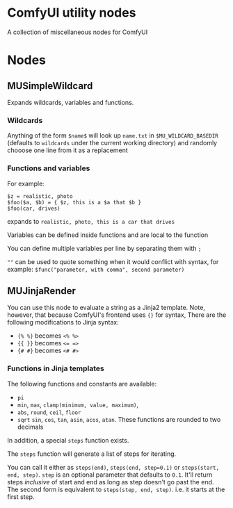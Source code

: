 # ComfyUI utility nodes

A collection of miscellaneous nodes for ComfyUI

# Nodes

## MUSimpleWildcard

Expands wildcards, variables and functions.

### Wildcards

Anything of the form `$name$` will look up `name.txt` in `$MU_WILDCARD_BASEDIR` (defaults to `wildcards` under the current working directory) and randomly chooose one line from it as a replacement

### Functions and variables
For example:
```
$z = realistic, photo
$foo($a, $b) = { $z, this is a $a that $b }
$foo(car, drives)
```
expands to `realistic, photo, this is a car that drives`

Variables can be defined inside functions and are local to the function

You can define multiple variables per line by separating them with `;`

`""` can be used to quote something when it would conflict with syntax, for example: `$func("parameter, with comma", second parameter)`

## MUJinjaRender
You can use this node to evaluate a string as a Jinja2 template. Note, however, that because ComfyUI's frontend uses `{}` for syntax, There are the following modifications to Jinja syntax:

- `{% %}` becomes `<% %>`
- `{{ }}` becomes `<= =>`
- `{# #}` becomes `<# #>`

### Functions in Jinja templates

The following functions and constants are available:

- `pi`
- `min`, `max`, `clamp(minimum, value, maximum)`,
- `abs`, `round`, `ceil`, `floor`
- `sqrt` `sin`, `cos`, `tan`, `asin`, `acos`, `atan`. These functions are rounded to two decimals


In addition, a special `steps` function exists.

The `steps` function will generate a list of steps for iterating. 

You can call it either as `steps(end)`, `steps(end, step=0.1)` or `steps(start, end, step)`. `step` is an optional parameter that defaults to `0.1`. It'll return steps *inclusive* of start and end as long as step doesn't go past the end. 
The second form is equivalent to `steps(step, end, step)`. i.e. it starts at the first step.
